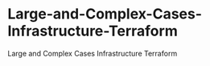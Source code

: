 # Large-and-Complex-Cases-Infrastructure-Terraform
Large and Complex Cases Infrastructure Terraform

